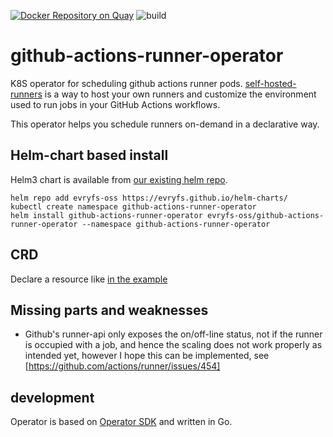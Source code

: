 [![Docker Repository on Quay](https://quay.io/repository/evryfs/github-actions-runner-operator/status "Docker Repository on Quay")](https://quay.io/repository/evryfs/github-actions-runner-operator)
![build](https://github.com/evryfs/github-actions-runner-operator/workflows/build/badge.svg?branch=master)

# github-actions-runner-operator

K8S operator for scheduling github actions runner pods.
[self-hosted-runners](https://help.github.com/en/actions/hosting-your-own-runners/about-self-hosted-runners)
is a way to host your own runners and customize the environment used to run jobs in your GitHub Actions workflows.

This operator helps you schedule runners on-demand in a declarative way.

## Helm-chart based install

Helm3 chart is available from [our existing helm repo](https://github.com/evryfs/helm-charts).

```shell script
helm repo add evryfs-oss https://evryfs.github.io/helm-charts/
kubectl create namespace github-actions-runner-operator
helm install github-actions-runner-operator evryfs-oss/github-actions-runner-operator --namespace github-actions-runner-operator
```

## CRD

Declare a resource like [in the example](deploy/crds/garo.tietoevry.com_v1alpha1_githubactionrunner_cr.yaml)

## Missing parts and weaknesses

* Github's runner-api only exposes the on/off-line status, not if the runner is occupied with a job,
  and hence the scaling does not work properly as intended yet, however I hope this can be implemented, see
  [https://github.com/actions/runner/issues/454]
  
## development

Operator is based on [Operator SDK](https://github.com/operator-framework/operator-sdk) and written in Go.
